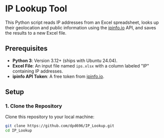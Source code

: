 # IP Lookup Tool

This Python script reads IP addresses from an Excel spreadsheet, looks up their geolocation and public information using the [ipinfo.io](https://ipinfo.io/) API, and saves the results to a new Excel file.

## Prerequisites

- **Python 3**: Version 3.12+ (ships with Ubuntu 24.04).
- **Excel File**: An input file named `ips.xlsx` with a column labeled "IP" containing IP addresses.
- **ipinfo API Token**: A free token from [ipinfo.io](https://ipinfo.io/signup).

## Setup

### 1. Clone the Repository
Clone this repository to your local machine:
```bash
git clone https://github.com/dpd696/IP_Lookup.git
cd IP_Lookup
